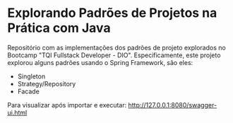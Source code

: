 ﻿# Explorando Padrões de Projetos na Prática com Java

Repositório com as implementações dos padrões de projeto explorados no Bootcamp "TQI Fullstack Developer - DIO". Especificamente, este projeto explorou alguns padrões usando o Spring Framework, são eles:
- Singleton
- Strategy/Repository
- Facade

Para visualizar após importar e executar: http://127.0.0.1:8080/swagger-ui.html